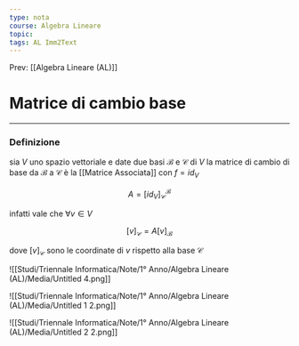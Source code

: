 ```yaml
---
type: nota
course: Algebra Lineare
topic: 
tags: AL Imm2Text  
---
```


Prev: [[Algebra Lineare (AL)]]

# Matrice di cambio base
---

### Definizione

sia $V$ uno spazio vettoriale e date due basi  $\mathcal{B}$ e $\mathcal{C}$ di $V$ la matrice di cambio di base da $\mathcal{B}$ a $\mathcal{C}$ è la [[Matrice Associata]] con $f =id_V$



$$
A=[id_V]^\mathcal{B}_\mathcal{C}
$$

infatti vale che $\forall v\in V$

$$
[v]_\mathcal{C} = A[v]_\mathcal{B}
$$

dove $[v]_\mathcal{C}$ sono le coordinate di $v$ rispetto alla base $\mathcal{C}$

![[Studi/Triennale Informatica/Note/1° Anno/Algebra Lineare (AL)/Media/Untitled 4.png]]

![[Studi/Triennale Informatica/Note/1° Anno/Algebra Lineare (AL)/Media/Untitled 1 2.png]]

![[Studi/Triennale Informatica/Note/1° Anno/Algebra Lineare (AL)/Media/Untitled 2 2.png]]